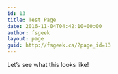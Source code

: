 ```yaml
---
id: 13
title: Test Page
date: 2016-11-04T04:42:10+00:00
author: fsgeek
layout: page
guid: http://fsgeek.ca/?page_id=13
---
```

Let&#8217;s see what this looks like!
